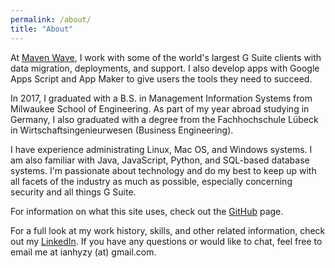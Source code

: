 ```yaml
---
permalink: /about/
title: "About"
---
```


At [Maven Wave](https://www.mavenwave.com/), I work with some of the world's largest G Suite clients with data migration, deployments, and support. I also develop apps with Google Apps Script and App Maker to give users the tools they need to succeed.

In 2017, I graduated with a B.S. in Management Information Systems from Milwaukee School of Engineering. As part of my year abroad studying in Germany, I also graduated with a degree from the Fachhochschule Lübeck in Wirtschaftsingenieurwesen (Business Engineering).

I have experience administrating Linux, Mac OS, and Windows systems. I am also familiar with Java, JavaScript, Python, and SQL-based database systems. I'm passionate about technology and do my best to keep up with all facets of the industry as much as possible, especially concerning security and all things G Suite.

For information on what this site uses, check out the [GitHub](https://github.com/ianhyzy/ianhyzy.me) page.

For a full look at my work history, skills, and other related information, check out my [LinkedIn](https://www.linkedin.com/in/ian-hyzy-81a9057b). If you have any questions or would like to chat, feel free to email me at ianhyzy (at) gmail.com.